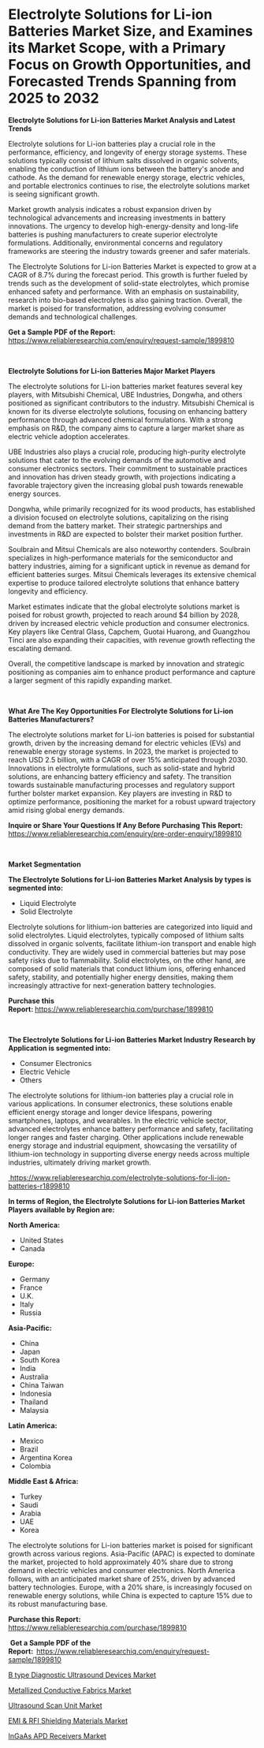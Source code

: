 <p><h1>Electrolyte Solutions for Li-ion Batteries Market Size, and Examines its Market Scope, with a Primary Focus on Growth Opportunities, and Forecasted Trends Spanning from 2025 to 2032</h1></p><p><strong>Electrolyte Solutions for Li-ion Batteries Market Analysis and Latest Trends</strong></p>
<p><p>Electrolyte solutions for Li-ion batteries play a crucial role in the performance, efficiency, and longevity of energy storage systems. These solutions typically consist of lithium salts dissolved in organic solvents, enabling the conduction of lithium ions between the battery's anode and cathode. As the demand for renewable energy storage, electric vehicles, and portable electronics continues to rise, the electrolyte solutions market is seeing significant growth.</p><p>Market growth analysis indicates a robust expansion driven by technological advancements and increasing investments in battery innovations. The urgency to develop high-energy-density and long-life batteries is pushing manufacturers to create superior electrolyte formulations. Additionally, environmental concerns and regulatory frameworks are steering the industry towards greener and safer materials.</p><p>The Electrolyte Solutions for Li-ion Batteries Market is expected to grow at a CAGR of 8.7% during the forecast period. This growth is further fueled by trends such as the development of solid-state electrolytes, which promise enhanced safety and performance. With an emphasis on sustainability, research into bio-based electrolytes is also gaining traction. Overall, the market is poised for transformation, addressing evolving consumer demands and technological challenges.</p></p>
<p><strong>Get a Sample PDF of the Report:&nbsp;</strong> <a href="https://www.reliableresearchiq.com/enquiry/request-sample/1899810?utm_campaign=1876&utm_medium=2&utm_source=Github&utm_content=ia&utm_term=04022025&utm_id=electrolyte-solutions-for-li-ion-batteries">https://www.reliableresearchiq.com/enquiry/request-sample/1899810</a></p>
<p>&nbsp;</p>
<p><strong>Electrolyte Solutions for Li-ion Batteries Major Market Players</strong></p>
<p><p>The electrolyte solutions for Li-ion batteries market features several key players, with Mitsubishi Chemical, UBE Industries, Dongwha, and others positioned as significant contributors to the industry. Mitsubishi Chemical is known for its diverse electrolyte solutions, focusing on enhancing battery performance through advanced chemical formulations. With a strong emphasis on R&D, the company aims to capture a larger market share as electric vehicle adoption accelerates.</p><p>UBE Industries also plays a crucial role, producing high-purity electrolyte solutions that cater to the evolving demands of the automotive and consumer electronics sectors. Their commitment to sustainable practices and innovation has driven steady growth, with projections indicating a favorable trajectory given the increasing global push towards renewable energy sources.</p><p>Dongwha, while primarily recognized for its wood products, has established a division focused on electrolyte solutions, capitalizing on the rising demand from the battery market. Their strategic partnerships and investments in R&D are expected to bolster their market position further.</p><p>Soulbrain and Mitsui Chemicals are also noteworthy contenders. Soulbrain specializes in high-performance materials for the semiconductor and battery industries, aiming for a significant uptick in revenue as demand for efficient batteries surges. Mitsui Chemicals leverages its extensive chemical expertise to produce tailored electrolyte solutions that enhance battery longevity and efficiency.</p><p>Market estimates indicate that the global electrolyte solutions market is poised for robust growth, projected to reach around $4 billion by 2028, driven by increased electric vehicle production and consumer electronics. Key players like Central Glass, Capchem, Guotai Huarong, and Guangzhou Tinci are also expanding their capacities, with revenue growth reflecting the escalating demand.</p><p>Overall, the competitive landscape is marked by innovation and strategic positioning as companies aim to enhance product performance and capture a larger segment of this rapidly expanding market.</p></p>
<p>&nbsp;</p>
<p><strong>What Are The Key Opportunities For Electrolyte Solutions for Li-ion Batteries Manufacturers?</strong></p>
<p><p>The electrolyte solutions market for Li-ion batteries is poised for substantial growth, driven by the increasing demand for electric vehicles (EVs) and renewable energy storage systems. In 2023, the market is projected to reach USD 2.5 billion, with a CAGR of over 15% anticipated through 2030. Innovations in electrolyte formulations, such as solid-state and hybrid solutions, are enhancing battery efficiency and safety. The transition towards sustainable manufacturing processes and regulatory support further bolster market expansion. Key players are investing in R&D to optimize performance, positioning the market for a robust upward trajectory amid rising global energy demands.</p></p>
<p><strong>Inquire or Share Your Questions If Any Before Purchasing This Report:</strong> <a href="https://www.reliableresearchiq.com/enquiry/pre-order-enquiry/1899810?utm_campaign=1876&utm_medium=2&utm_source=Github&utm_content=ia&utm_term=04022025&utm_id=electrolyte-solutions-for-li-ion-batteries">https://www.reliableresearchiq.com/enquiry/pre-order-enquiry/1899810</a></p>
<p>&nbsp;</p>
<p><strong>Market Segmentation</strong></p>
<p><strong>The Electrolyte Solutions for Li-ion Batteries Market Analysis by types is segmented into:</strong></p>
<p><ul><li>Liquid Electrolyte</li><li>Solid Electrolyte</li></ul></p>
<p><p>Electrolyte solutions for lithium-ion batteries are categorized into liquid and solid electrolytes. Liquid electrolytes, typically composed of lithium salts dissolved in organic solvents, facilitate lithium-ion transport and enable high conductivity. They are widely used in commercial batteries but may pose safety risks due to flammability. Solid electrolytes, on the other hand, are composed of solid materials that conduct lithium ions, offering enhanced safety, stability, and potentially higher energy densities, making them increasingly attractive for next-generation battery technologies.</p></p>
<p><strong>Purchase this Report:&nbsp;</strong><a href="https://www.reliableresearchiq.com/purchase/1899810?utm_campaign=1876&utm_medium=2&utm_source=Github&utm_content=ia&utm_term=04022025&utm_id=electrolyte-solutions-for-li-ion-batteries">https://www.reliableresearchiq.com/purchase/1899810</a></p>
<p>&nbsp;</p>
<p><strong>The Electrolyte Solutions for Li-ion Batteries Market Industry Research by Application is segmented into:</strong></p>
<p><ul><li>Consumer Electronics</li><li>Electric Vehicle</li><li>Others</li></ul></p>
<p><p>The electrolyte solutions for lithium-ion batteries play a crucial role in various applications. In consumer electronics, these solutions enable efficient energy storage and longer device lifespans, powering smartphones, laptops, and wearables. In the electric vehicle sector, advanced electrolytes enhance battery performance and safety, facilitating longer ranges and faster charging. Other applications include renewable energy storage and industrial equipment, showcasing the versatility of lithium-ion technology in supporting diverse energy needs across multiple industries, ultimately driving market growth.</p></p>
<p><a href="https://www.reliableresearchiq.com/electrolyte-solutions-for-li-ion-batteries-r1899810?utm_campaign=1876&utm_medium=2&utm_source=Github&utm_content=ia&utm_term=04022025&utm_id=electrolyte-solutions-for-li-ion-batteries">&nbsp;https://www.reliableresearchiq.com/electrolyte-solutions-for-li-ion-batteries-r1899810</a></p>
<p><strong>In terms of Region, the Electrolyte Solutions for Li-ion Batteries Market Players available by Region are:</strong></p>
<p>
    <p> <strong> North America: </strong>
        <ul>
            <li>United States</li>
            <li>Canada</li>
        </ul>
        </p> 
    <p> <strong> Europe: </strong>
        <ul>
            <li>Germany</li>
            <li>France</li>
            <li>U.K.</li>
            <li>Italy</li>
            <li>Russia</li>
        </ul>
        </p> 
    <p> <strong> Asia-Pacific: </strong>
        <ul>
            <li>China</li>
            <li>Japan</li>
            <li>South Korea</li>
            <li>India</li>
            <li>Australia</li>
            <li>China Taiwan</li>
            <li>Indonesia</li>
            <li>Thailand</li>
            <li>Malaysia</li>
        </ul>
        </p> 
    <p> <strong> Latin America: </strong>
        <ul>
            <li>Mexico</li>
            <li>Brazil</li>
            <li>Argentina Korea</li>
            <li>Colombia</li>
        </ul>
        </p> 
    <p> <strong> Middle East & Africa: </strong>
        <ul>
            <li>Turkey</li>
            <li>Saudi</li>
            <li>Arabia</li>
            <li>UAE</li>
            <li>Korea</li>
        </ul>
    </p>
    </p>
<p><p>The electrolyte solutions for Li-ion batteries market is poised for significant growth across various regions. Asia-Pacific (APAC) is expected to dominate the market, projected to hold approximately 40% share due to strong demand in electric vehicles and consumer electronics. North America follows, with an anticipated market share of 25%, driven by advanced battery technologies. Europe, with a 20% share, is increasingly focused on renewable energy solutions, while China is expected to capture 15% due to its robust manufacturing base.</p></p>
<p><strong>Purchase this Report: </strong><a href="https://www.reliableresearchiq.com/purchase/1899810?utm_campaign=1876&utm_medium=2&utm_source=Github&utm_content=ia&utm_term=04022025&utm_id=electrolyte-solutions-for-li-ion-batteries">https://www.reliableresearchiq.com/purchase/1899810</a></p>
<p>&nbsp;<strong>Get a Sample PDF of the Report:&nbsp;&nbsp;</strong><a href="https://www.reliableresearchiq.com/enquiry/request-sample/1899810?utm_campaign=1876&utm_medium=2&utm_source=Github&utm_content=ia&utm_term=04022025&utm_id=electrolyte-solutions-for-li-ion-batteries">https://www.reliableresearchiq.com/enquiry/request-sample/1899810</a></p>
<p><strong></strong></p>
<p><p><a href="https://www.linkedin.com/pulse/complete-swot-analysis-b-type-diagnostic-ultrasound-devices-a4qoc?utm_campaign=1876&utm_medium=2&utm_source=Github&utm_content=ia&utm_term=04022025&utm_id=electrolyte-solutions-for-li-ion-batteries">B type Diagnostic Ultrasound Devices Market</a></p><p><a href="https://github.com/birbamanan03/Market-Research-Report-List-1/blob/main/metallized-conductive-fabrics-market.md?utm_campaign=1876&utm_medium=2&utm_source=Github&utm_content=ia&utm_term=04022025&utm_id=electrolyte-solutions-for-li-ion-batteries">Metallized Conductive Fabrics Market</a></p><p><a href="https://www.linkedin.com/pulse/ultrasound-scan-unit-market-analysis-report-2025-2032-growth-h43ac?utm_campaign=1876&utm_medium=2&utm_source=Github&utm_content=ia&utm_term=04022025&utm_id=electrolyte-solutions-for-li-ion-batteries">Ultrasound Scan Unit Market</a></p><p><a href="https://github.com/djibenesha/Market-Research-Report-List-1/blob/main/emi-rfi-shielding-materials-market.md?utm_campaign=1876&utm_medium=2&utm_source=Github&utm_content=ia&utm_term=04022025&utm_id=electrolyte-solutions-for-li-ion-batteries">EMI & RFI Shielding Materials Market</a></p><p><a href="https://www.linkedin.com/pulse/ingaas-apd-receivers-market-report-2025-2032-highlights-zfiwf?utm_campaign=1876&utm_medium=2&utm_source=Github&utm_content=ia&utm_term=04022025&utm_id=electrolyte-solutions-for-li-ion-batteries">InGaAs APD Receivers Market</a></p></p>